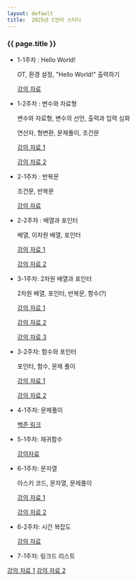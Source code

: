 ```yaml
---
layout: default
title:  2025년 C언어 스터디
---
```

### {{ page.title }}

- 1-1주차 : Hello World!

    OT, 환경 설정, "Hello World!" 출력하기 

    [강의 자료](https://drive.google.com/file/d/1tlPs0wGMhbddnOSdAXpYe3VV8VeMuHh8/view?usp=sharing)
- 1-2주차 : 변수와 자료형

  변수와 자료형, 변수의 선언, 출력과 입력 심화

  연산자, 형변환, 문제풀이, 조건문

  [강의 자료 1](https://drive.google.com/file/d/1QVrcnHoxdvuctfAJPGermIQXzQ0OW4dd/view?usp=sharing)

  [강의 자료 2](https://drive.google.com/file/d/1YzqYTyOVN7PrN7tzqx1Zpqw8WiLSDQkd/view)

- 2-1주차 : 반복문
  
  조건문, 반복문

  [강의 자료](https://drive.google.com/file/d/1GZZefx2TXa9lXEr_3_8F1icDRWl8W_68/view?usp=sharing)

- 2-2주차 : 배열과 포인터

  배열, 이차원 배열, 포인터

  [강의 자료 1](https://drive.google.com/file/d/1Ym1vDpsq2VeWI_FPUuOyU-EfPp8tMXmy/view?usp=sharing)
  
  [강의 자료 2](https://drive.google.com/file/d/1FFATTaWvRLhNVnSzvTMuVwX3d-kvHnB4/view?usp=sharing)

- 3-1주차: 2차원 배열과 포인터
 
  2차원 배열, 포인터, 반복문, 함수(?)


  [강의 자료 1](https://drive.google.com/file/d/1FFATTaWvRLhNVnSzvTMuVwX3d-kvHnB4/view?usp=sharing)

  [강의 자료 2](https://drive.google.com/file/d/192GfT_i0TTh82exUF4WtyWM7SN42Igs8/view?usp=sharing)

  [강의 자료 3](https://drive.google.com/file/d/1PH6GCS6i0u5qIT0g_ytNFsAJZ2L56DWZ/view?usp=sharing)

- 3-2주차: 함수와 포인터
 
  포인터, 함수, 문제 풀이

  [강의 자료 1](https://drive.google.com/file/d/1PH6GCS6i0u5qIT0g_ytNFsAJZ2L56DWZ/view?usp=sharing)

  [강의 자료 2](https://drive.google.com/file/d/192GfT_i0TTh82exUF4WtyWM7SN42Igs8/view?usp=sharing)

- 4-1주차: 문제풀이

  [백준 링크](https://www.acmicpc.net/group/practice/view/22904/28)

- 5-1주차: 재귀함수

  [강의자료](https://drive.google.com/file/d/13ILy4ubpz7Yo2uydXNTM0gRaskcL6ZRB/view?usp=sharing)

- 6-1주차: 문자열

  아스키 코드, 문자열, 문제풀이

  [강의 자료 1](https://drive.google.com/file/d/1TwDKP_CZx14c62HXpWFPxXH2O42Z0XXf/view?usp=sharing)

  [강의 자료 2](https://drive.google.com/file/d/1c-el11j1DQGj1m_Fbgg0u29wu_yVoXXG/view?usp=sharing)

- 6-2주차: 시간 복잡도

  [강의 자료](https://drive.google.com/file/d/1I7WpzerZSltAT8PIOOxJmFADSTIY_QaY/view?usp=sharing)

- 7-1주차: 링크드 리스트

[강의 자료 1](https://drive.google.com/file/d/190tYq9iwT0vuAmzDX-he2Wo1COzOa90K/view?usp=sharing)
[강의 자료 2](https://drive.google.com/file/d/18peZ2Gd1AZ3G4rQky4og64_T37VM8Uxl/view?usp=sharing)

